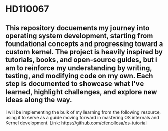 # HD110067

This repository docuements my journey into operating system development, starting from foundational concepts and progressing toward a custom kernel. The project is heavily inspired by tutorials, books, and open-source guides, but i am to reinforce my understanding by writing, testing, and modifying code on my own. Each step is documented to showcase what I've learned, highlight challenges, and explore new ideas along the way.
---
I will be implementing the bulk of my learning from the following resource, using it to serve as a guide moving forward in mastering OS internals and Kernel development.
Link: https://github.com/cfenollosa/os-tutorial
